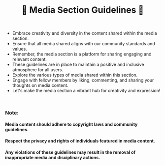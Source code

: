 <h1 align="center">🎥 Media Section Guidelines 🎥</h1>

<br>

- Embrace creativity and diversity in the content shared within the media section.
- Ensure that all media shared aligns with our community standards and values.
- Remember, the media section is a platform for sharing engaging and relevant content.
- These guidelines are in place to maintain a positive and inclusive atmosphere for all users.
- Explore the various types of media shared within this section.
- Engage with fellow members by liking, commenting, and sharing your thoughts on media content.
- Let's make the media section a vibrant hub for creativity and expression!

<br>

### Note:
#### Media content should adhere to copyright laws and community guidelines.
#### Respect the privacy and rights of individuals featured in media content.
#### Any violations of these guidelines may result in the removal of inappropriate media and disciplinary actions.
